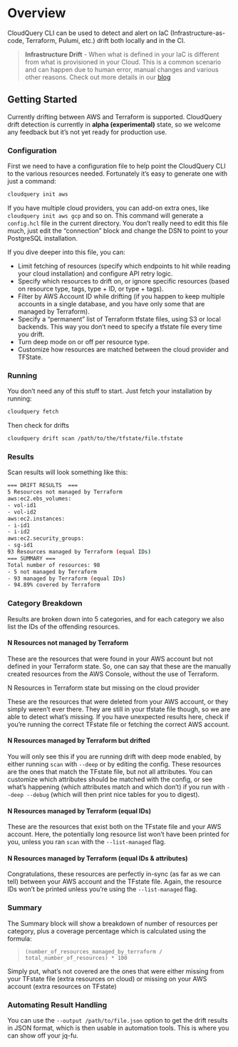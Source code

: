 # Overview

CloudQuery CLI can be used to detect and alert on IaC (Infrastructure-as-code, Terraform, Pulumi, etc.) drift both locally and in the CI.

> **Infrastructure Drift** - When what is defined in your IaC is different from what is provisioned in your Cloud. This is a common scenario and can happen due to human error, manual changes and various other reasons. Check out more details in our [blog](https://www.cloudquery.io/blog/announcing-drift-detection)

## Getting Started

Currently drifting between AWS and Terraform is supported. CloudQuery drift detection is currently in **alpha (experimental)** state, so we welcome any feedback but it’s not yet ready for production use.

### Configuration

First we need to have a configuration file to help point the CloudQuery CLI to the various resources needed. Fortunately it’s easy to generate one with just a command:

```bash
cloudquery init aws
```

If you have multiple cloud providers, you can add-on extra ones, like `cloudquery init aws gcp` and so on.
This command will generate a `config.hcl` file in the current directory. You don’t really need to edit this file much, just edit the “connection” block and change the DSN to point to your PostgreSQL installation.

If you dive deeper into this file, you can:

- Limit fetching of resources (specify which endpoints to hit while reading your cloud installation) and configure API retry logic.
- Specify which resources to drift on, or ignore specific resources (based on resource type, tags, type + ID, or type + tags).
- Filter by AWS Account ID while drifting (if you happen to keep multiple accounts in a single database, and you have only some that are managed by Terraform).
- Specify a “permanent” list of Terraform tfstate files, using S3 or local backends. This way you don’t need to specify a tfstate file every time you drift.
- Turn deep mode on or off per resource type.
- Customize how resources are matched between the cloud provider and TFState.

### Running

You don’t need any of this stuff to start. Just fetch your installation by running:

```bash
cloudquery fetch
```

Then check for drifts

```bash
cloudquery drift scan /path/to/the/tfstate/file.tfstate
```

### Results

Scan results will look something like this:

```bash
=== DRIFT RESULTS  ===
5 Resources not managed by Terraform
aws:ec2.ebs_volumes:
- vol-id1
- vol-id2
aws:ec2.instances:
- i-id1
- i-id2
aws:ec2.security_groups:
- sg-id1
93 Resources managed by Terraform (equal IDs)
=== SUMMARY ===
Total number of resources: 98
- 5 not managed by Terraform
- 93 managed by Terraform (equal IDs)
- 94.89% covered by Terraform
```

### Category Breakdown

Results are broken down into 5 categories, and for each category we also list the IDs of the offending resources.

#### N Resources not managed by Terraform

These are the resources that were found in your AWS account but not defined in your Terraform state. So, one can say that these are the manually created resources from the AWS Console, without the use of Terraform.

N Resources in Terraform state but missing on the cloud provider

These are the resources that were deleted from your AWS account, or they simply weren’t ever there. They are still in your tfstate file though, so we are able to detect what’s missing. If you have unexpected results here, check if you’re running the correct TFstate file or fetching the correct AWS account.

#### N Resources managed by Terraform but drifted

You will only see this if you are running drift with deep mode enabled, by either running `scan` with `--deep` or by editing the config. These resources are the ones that match the TFstate file, but not all attributes. You can customize which attributes should be matched with the config, or see what’s happening (which attributes match and which don’t) if you run with `--deep --debug` (which will then print nice tables for you to digest).

#### N Resources managed by Terraform (equal IDs)

These are the resources that exist both on the TFstate file and your AWS account. Here, the potentially long resource list won’t have been printed for you, unless you ran `scan` with the `--list-managed` flag.

#### N Resources managed by Terraform (equal IDs & attributes)

Congratulations, these resources are perfectly in-sync (as far as we can tell) between your AWS account and the TFstate file. Again, the resource IDs won’t be printed unless you’re using the `--list-managed` flag.

### Summary

The Summary block will show a breakdown of number of resources per category, plus a coverage percentage which is calculated using the formula:

> `(number_of_resources_managed_by_terraform / total_number_of_resources) * 100`

Simply put, what’s not covered are the ones that were either missing from your TFstate file (extra resources on cloud) or missing on your AWS account (extra resources on TFstate)

### Automating Result Handling

You can use the `--output /path/to/file.json` option to get the drift results in JSON format, which is then usable in automation tools. This is where you can show off your jq-fu.

